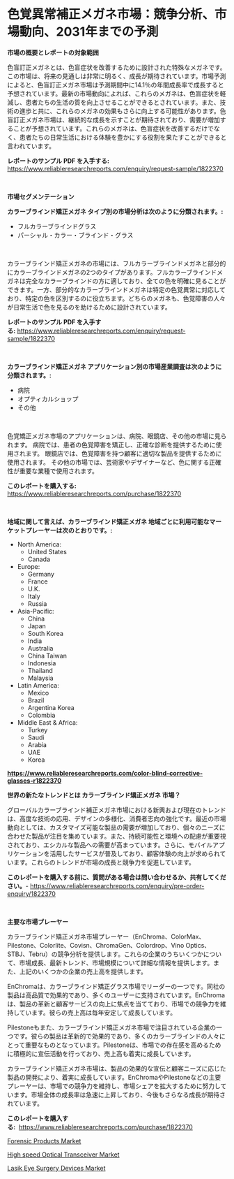 <p><h1>色覚異常補正メガネ市場：競争分析、市場動向、2031年までの予測</h1></p><p><strong>市場の概要とレポートの対象範囲</strong></p>
<p><p>色盲訂正メガネとは、色盲症状を改善するために設計された特殊なメガネです。この市場は、将来の見通しは非常に明るく、成長が期待されています。市場予測によると、色盲訂正メガネ市場は予測期間中に14.1％の年間成長率で成長すると予想されています。最新の市場動向によれば、これらのメガネは、色盲症状を軽減し、患者たちの生活の質を向上させることができるとされています。また、技術の進歩と共に、これらのメガネの効果もさらに向上する可能性があります。色盲訂正メガネ市場は、継続的な成長を示すことが期待されており、需要が増加することが予想されています。これらのメガネは、色盲症状を改善するだけでなく、患者たちの日常生活における体験を豊かにする役割を果たすことができると言われています。</p></p>
<p><strong>レポートのサンプル PDF を入手する:</strong> <a href="https://www.reliableresearchreports.com/enquiry/request-sample/1822370">https://www.reliableresearchreports.com/enquiry/request-sample/1822370</a></p>
<p>&nbsp;</p>
<p><strong>市場セグメンテーション</strong></p>
<p><strong>カラーブラインド矯正メガネ タイプ別の市場分析は次のように分類されます。:</strong></p>
<p><ul><li>フルカラーブラインドグラス</li><li>パーシャル・カラー・ブラインド・グラス</li></ul></p>
<p>&nbsp;</p>
<p><p>カラーブラインド矯正メガネの市場には、フルカラーブラインドメガネと部分的にカラーブラインドメガネの2つのタイプがあります。フルカラーブラインドメガネは完全なカラーブラインドの方に適しており、全ての色を明確に見ることができます。一方、部分的なカラーブラインドメガネは特定の色覚異常に対応しており、特定の色を区別するのに役立ちます。どちらのメガネも、色覚障害の人々が日常生活で色を見るのを助けるために設計されています。</p></p>
<p><strong>レポートのサンプル PDF を入手する:</strong>&nbsp;<a href="https://www.reliableresearchreports.com/enquiry/request-sample/1822370">https://www.reliableresearchreports.com/enquiry/request-sample/1822370</a></p>
<p>&nbsp;</p>
<p><strong> カラーブラインド矯正メガネ アプリケーション別の市場産業調査は次のように分類されます。:</strong></p>
<p><ul><li>病院</li><li>オプティカルショップ</li><li>その他</li></ul></p>
<p>&nbsp;</p>
<p><p>色覚矯正メガネ市場のアプリケーションは、病院、眼鏡店、その他の市場に見られます。 病院では、患者の色覚障害を矯正し、正確な診断を提供するために使用されます。 眼鏡店では、色覚障害を持つ顧客に適切な製品を提供するために使用されます。 その他の市場では、芸術家やデザイナーなど、色に関する正確性が重要な業種で使用されます。</p></p>
<p><strong>このレポートを購入する:</strong>&nbsp; <a href="https://www.reliableresearchreports.com/purchase/1822370">https://www.reliableresearchreports.com/purchase/1822370</a></p>
<p>&nbsp;</p>
<p><strong>地域に関して言えば、カラーブラインド矯正メガネ 地域ごとに利用可能なマーケットプレーヤーは次のとおりです。:</strong></p>
<p><ul>
    <li>
        North America:
        <ul>
            <li>United States</li>
            <li>Canada</li>
        </ul>
    </li>
    <li>
        Europe:
        <ul>
            <li>Germany</li>
            <li>France</li>
            <li>U.K.</li>
            <li>Italy</li>
            <li>Russia</li>
        </ul>
    </li>
    <li>
        Asia-Pacific:
        <ul>
            <li>China</li>
            <li>Japan</li>
            <li>South Korea</li>
            <li>India</li>
            <li>Australia</li>
            <li>China Taiwan</li>
            <li>Indonesia</li>
            <li>Thailand</li>
            <li>Malaysia</li>
        </ul>
    </li>
    <li>
        Latin America:
        <ul>
            <li>Mexico</li>
            <li>Brazil</li>
            <li>Argentina Korea</li>
            <li>Colombia</li>
        </ul>
    </li>
    <li>
        Middle East & Africa:
        <ul>
            <li>Turkey</li>
            <li>Saudi</li>
            <li>Arabia</li>
            <li>UAE</li>
            <li>Korea</li>
        </ul>
    </li>
    </ul></p>
<p><strong><a href="https://www.reliableresearchreports.com/color-blind-corrective-glasses-r1822370">https://www.reliableresearchreports.com/color-blind-corrective-glasses-r1822370</a></strong>&nbsp;</p>
<p><strong>世界の新たなトレンドとは カラーブラインド矯正メガネ 市場？</strong></p>
<p><p>グローバルカラーブラインド補正メガネ市場における新興および現在のトレンドは、高度な技術の応用、デザインの多様化、消費者志向の強化です。最近の市場動向としては、カスタマイズ可能な製品の需要が増加しており、個々のニーズに合わせた製品が注目を集めています。また、持続可能性と環境への配慮が重要視されており、エシカルな製品への需要が高まっています。さらに、モバイルアプリケーションを活用したサービスが普及しており、顧客体験の向上が求められています。これらのトレンドが市場の成長と競争力を促進しています。</p></p>
<p><strong>このレポートを購入する前に、質問がある場合は問い合わせるか、共有してください。</strong>- <a href="https://www.reliableresearchreports.com/enquiry/pre-order-enquiry/1822370">https://www.reliableresearchreports.com/enquiry/pre-order-enquiry/1822370</a></p>
<p>&nbsp;</p>
<p><strong>主要な市場プレーヤー</strong></p>
<p><p>カラーブラインド矯正メガネ市場プレーヤー（EnChroma、ColorMax、Pilestone、Colorlite、Covisn、ChromaGen、Colordrop、Vino Optics、STBJ、Tebru）の競争分析を提供します。これらの企業のうちいくつかについて、市場成長、最新トレンド、市場規模について詳細な情報を提供します。また、上記のいくつかの企業の売上高を提供します。</p><p>EnChromaは、カラーブラインド矯正グラス市場でリーダーの一つです。同社の製品は高品質で効果的であり、多くのユーザーに支持されています。EnChromaは、製品の革新と顧客サービスの向上に焦点を当てており、市場での競争力を維持しています。彼らの売上高は毎年安定して成長しています。</p><p>Pilestoneもまた、カラーブラインド矯正メガネ市場で注目されている企業の一つです。彼らの製品は革新的で効果的であり、多くのカラーブラインドの人々にとって重要なものとなっています。Pilestoneは、市場での存在感を高めるために積極的に宣伝活動を行っており、売上高も着実に成長しています。</p><p>カラーブラインド矯正メガネ市場は、製品の効果的な宣伝と顧客ニーズに応じた製品の開発により、着実に成長しています。EnChromaやPilestoneなどの主要プレーヤーは、市場での競争力を維持し、市場シェアを拡大するために努力しています。市場全体の成長率は急速に上昇しており、今後もさらなる成長が期待されています。</p></p>
<p><strong>このレポートを購入する:</strong>&nbsp;&nbsp;<a href="https://www.reliableresearchreports.com/purchase/1822370">https://www.reliableresearchreports.com/purchase/1822370</a></p>
<p><p><a href="https://www.linkedin.com/pulse/forensic-products-market-trends-analysis-forecasted-period-2024-2031-nbxvf?trackingId=eLJCDgKljQHeH0i1V2ZmWw%3D%3D">Forensic Products Market</a></p><p><a href="https://www.linkedin.com/pulse/high-speed-optical-transceiver-market-exploring-share-trends-g9lwc?trackingId=Z5tvF2fTnGfHc0vHaASJuQ%3D%3D">High speed Optical Transceiver Market</a></p><p><a href="https://www.linkedin.com/pulse/lasik-eye-surgery-devices-market-trends-analysis-forecasted-period-kdqef?trackingId=wxHvAU9Fj7X2cZhJAzpW6w%3D%3D">Lasik Eye Surgery Devices Market</a></p></p>